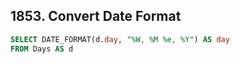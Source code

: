 ## 1853. Convert Date Format
~~~SQL
SELECT DATE_FORMAT(d.day, "%W, %M %e, %Y") AS day
FROM Days AS d
~~~
